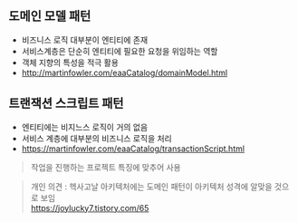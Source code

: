 ## 도메인 모델 패턴
- 비즈니스 로직 대부분이 엔티티에 존재
- 서비스계층은 단순히 엔티티에 필요한 요청을 위임하는 역할
- 객체 지향의 특성을 적극 활용
- http://martinfowler.com/eaaCatalog/domainModel.html
 
## 트랜잭션 스크립트 패턴
- 엔티티에는 비지느스 로직이 거의 없음
- 서비스 계층에 대부분의 비즈니스 로직을 처리
- https://martinfowler.com/eaaCatalog/transactionScript.html
 
> 작업을 진행하는 프로젝트 특징에 맞추어 사용

> 개인 의견 : 헥사고날 아키텍처에는 도메인 패턴이 아키텍처 성격에 알맞을 것으로 보임  
> https://joylucky7.tistory.com/65
